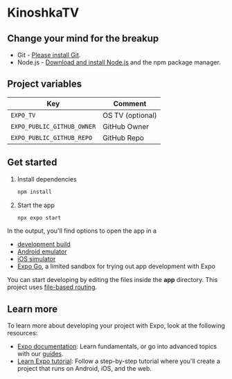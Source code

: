 # KinoshkaTV

## Change your mind for the breakup

- Git - [Please install Git](https://git-scm.com/downloads).
- Node.js - [Download and install Node.js](https://nodejs.org/en/download/) and the npm package manager.

## Project variables

| Key                        | Comment          |
| -------------------------- | ---------------- |
| `EXPO_TV`                  | OS TV (optional) |
| `EXPO_PUBLIC_GITHUB_OWNER` | GitHub Owner     |
| `EXPO_PUBLIC_GITHUB_REPO`  | GitHub Repo      |

## Get started

1. Install dependencies

   ```bash
   npm install
   ```

2. Start the app

   ```bash
   npx expo start
   ```

In the output, you'll find options to open the app in a

- [development build](https://docs.expo.dev/develop/development-builds/introduction/)
- [Android emulator](https://docs.expo.dev/workflow/android-studio-emulator/)
- [iOS simulator](https://docs.expo.dev/workflow/ios-simulator/)
- [Expo Go](https://expo.dev/go), a limited sandbox for trying out app development with Expo

You can start developing by editing the files inside the **app** directory. This project uses [file-based routing](https://docs.expo.dev/router/introduction).

## Learn more

To learn more about developing your project with Expo, look at the following resources:

- [Expo documentation](https://docs.expo.dev/): Learn fundamentals, or go into advanced topics with our [guides](https://docs.expo.dev/guides).
- [Learn Expo tutorial](https://docs.expo.dev/tutorial/introduction/): Follow a step-by-step tutorial where you'll create a project that runs on Android, iOS, and the web.

